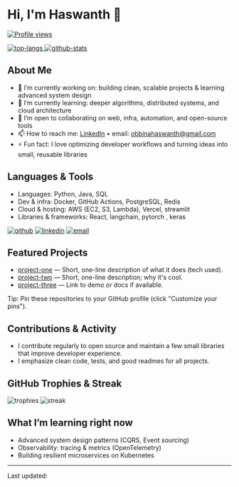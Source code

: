 # Hi, I'm Haswanth 👋

[![Profile views](https://visitor-badge.laobi.icu/badge?page_id=Haswanthobbina.Haswanthobbina)](https://github.com/Haswanthobbina)

<p align="left">
  <a href="https://github.com/Haswanthobbina">
    <img alt="top-langs" src="https://github-readme-stats.vercel.app/api/top-langs/?username=Haswanthobbina&layout=compact&theme=tokyonight" />
  </a>
  <a href="https://github.com/Haswanthobbina">
    <img alt="github-stats" src="https://github-readme-stats.vercel.app/api?username=Haswanthobbina&show_icons=true&theme=tokyonight" />
  </a>
</p>

## About Me
- 🔭 I’m currently working on: building clean, scalable projects & learning advanced system design
- 🌱 I’m currently learning: deeper algorithms, distributed systems, and cloud architecture
- 👯 I’m open to collaborating on web, infra, automation, and open-source tools
- 📫 How to reach me: [LinkedIn](https://www.linkedin.com/in/obbina-haswanth-a2a306293/) • email: obbinahaswanth@gmail.com
- ⚡ Fun fact: I love optimizing developer workflows and turning ideas into small, reusable libraries

## Languages & Tools
- Languages: Python, Java, SQL
- Dev & infra: Docker, GitHub Actions, PostgreSQL, Redis
- Cloud & hosting: AWS (EC2, S3, Lambda), Vercel, streamlit
- Libraries & frameworks: React, langchain, pytorch , keras

<!-- Badges -->
<p>
  <a href="https://github.com/Haswanthobbina"><img src="https://img.shields.io/badge/-GitHub-181717?style=flat-square&logo=github" alt="github"></a>
  <a href="[https://www.linkedin.com/in/obbina-haswanth-a2a306293/]"><img src="https://img.shields.io/badge/-LinkedIn-0A66C2?style=flat-square&logo=linkedin&logoColor=white" alt="linkedin"></a>
  <a href="mailto:obbinahaswanth@email.com"><img src="https://img.shields.io/badge/-Email-D14836?style=flat-square&logo=gmail&logoColor=white" alt="email"></a>
</p>

## Featured Projects
- [project-one](https://github.com/Haswanthobbina/project-one) — Short, one-line description of what it does (tech used).
- [project-two](https://github.com/Haswanthobbina/project-two) — Short, one-line description; why it's cool.
- [project-three](https://github.com/Haswanthobbina/project-three) — Link to demo or docs if available.

Tip: Pin these repositories to your GitHub profile (click "Customize your pins").

## Contributions & Activity
- I contribute regularly to open source and maintain a few small libraries that improve developer experience.
- I emphasize clean code, tests, and good readmes for all projects.

## GitHub Trophies & Streak
<p align="left">
  <img src="https://github-profile-trophy.vercel.app/?username=Haswanthobbina&theme=onedark&margin-w=10&row=1" alt="trophies"/>
  <img src="https://github-readme-streak-stats.herokuapp.com/?user=Haswanthobbina&theme=tokyonight" alt="streak"/>
</p>

## What I’m learning right now
- Advanced system design patterns (CQRS, Event sourcing)
- Observability: tracing & metrics (OpenTelemetry)
- Building resilient microservices on Kubernetes

---

Last updated: <!--LAST_UPDATED-->
